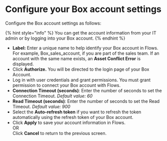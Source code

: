 # Configure your Box account settings



Configure the Box account settings as follows:

{% hint style="info" %}
You can get the account information from your IT admin or by logging into your Box account.
{% endhint %}

* **Label:**  Enter a unique name to help identify your Box account in Flows. For example, Box\_sales\_account, if you are part of the sales team. If an account with the same name exists, an **Asset Conflict Error** is displayed.&#x20;
* Click **Authorize.** You will be directed to the login page of your Box Account.
* Log in with user credentials and grant permissions. You must grant permission to connect your Box account with Flows.&#x20;
* **Connection Timeout (seconds)**: Enter the number of seconds to set the Connection Timeout. _Default value: 60_
* **Read Timeout (seconds)**: Enter the number of seconds to set the Read Timeout. _Default value: 900_
* Select the **Auto-refresh token** if you want to refresh the token automatically using the refresh token of your Box account.&#x20;
* Click **Apply** to save your account information in Flows.\
  OR\
  Click **Cancel** to return to the previous screen.
